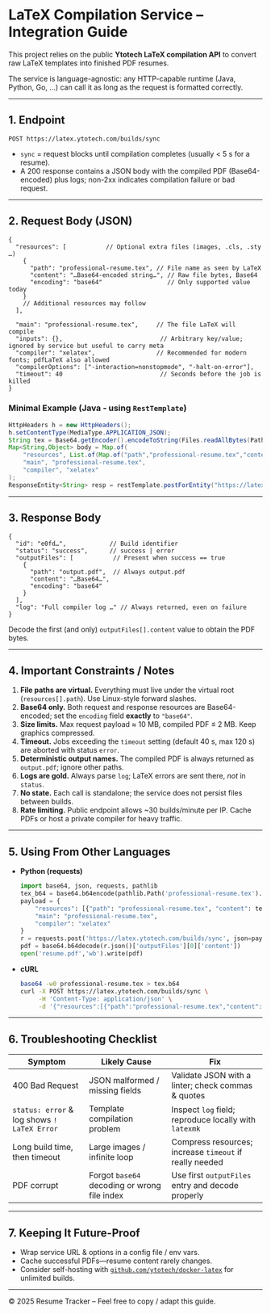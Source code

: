 # LaTeX Compilation Service – Integration Guide

This project relies on the public **Ytotech LaTeX compilation API** to convert raw LaTeX templates into finished PDF resumes.

The service is language-agnostic: any HTTP-capable runtime (Java, Python, Go, …) can call it as long as the request is formatted correctly.

---

## 1. Endpoint

```
POST https://latex.ytotech.com/builds/sync
```
* `sync` = request blocks until compilation completes (usually < 5 s for a resume).
* A 200 response contains a JSON body with the compiled PDF (Base64-encoded) plus logs; non-2xx indicates compilation failure or bad request.

---

## 2. Request Body (JSON)

```jsonc
{
  "resources": [           // Optional extra files (images, .cls, .sty …)
    {
      "path": "professional-resume.tex", // File name as seen by LaTeX
      "content": "…Base64-encoded string…", // Raw file bytes, Base64
      "encoding": "base64"                  // Only supported value today
    }
    // Additional resources may follow
  ],

  "main": "professional-resume.tex",     // The file LaTeX will compile
  "inputs": {},                           // Arbitrary key/value; ignored by service but useful to carry meta
  "compiler": "xelatex",                 // Recommended for modern fonts; pdfLaTeX also allowed
  "compilerOptions": ["-interaction=nonstopmode", "-halt-on-error"],
  "timeout": 40                           // Seconds before the job is killed
}
```

### Minimal Example (Java ‑ using `RestTemplate`)
```java
HttpHeaders h = new HttpHeaders();
h.setContentType(MediaType.APPLICATION_JSON);
String tex = Base64.getEncoder().encodeToString(Files.readAllBytes(Path.of("professional-resume.tex")));
Map<String,Object> body = Map.of(
    "resources", List.of(Map.of("path","professional-resume.tex","content",tex,"encoding","base64")),
    "main", "professional-resume.tex",
    "compiler", "xelatex"
);
ResponseEntity<String> resp = restTemplate.postForEntity("https://latex.ytotech.com/builds/sync", new HttpEntity<>(body,h), String.class);
```

---

## 3. Response Body

```jsonc
{
  "id": "e0fd…",            // Build identifier
  "status": "success",      // success | error
  "outputFiles": [           // Present when success == true
    {
      "path": "output.pdf",  // Always output.pdf
      "content": "…Base64…",
      "encoding": "base64"
    }
  ],
  "log": "Full compiler log …" // Always returned, even on failure
}
```
Decode the first (and only) `outputFiles[].content` value to obtain the PDF bytes.

---

## 4. Important Constraints / Notes

1. **File paths are virtual.** Everything must live under the virtual root (`resources[].path`). Use Linux-style forward slashes.
2. **Base64 only.** Both request and response resources are Base64-encoded; set the `encoding` field **exactly** to `"base64"`.
3. **Size limits.** Max request payload ≈ 10 MB, compiled PDF ≤ 2 MB. Keep graphics compressed.
4. **Timeout.** Jobs exceeding the `timeout` setting (default 40 s, max 120 s) are aborted with status `error`.
5. **Deterministic output names.** The compiled PDF is always returned as `output.pdf`; ignore other paths.
6. **Logs are gold.** Always parse `log`; LaTeX errors are sent there, _not_ in `status`.
7. **No state.** Each call is standalone; the service does not persist files between builds.
8. **Rate limiting.** Public endpoint allows ~30 builds/minute per IP. Cache PDFs or host a private compiler for heavy traffic.

---

## 5. Using From Other Languages

* **Python (requests)**
  ```python
  import base64, json, requests, pathlib
  tex_b64 = base64.b64encode(pathlib.Path('professional-resume.tex').read_bytes()).decode()
  payload = {
      "resources": [{"path": "professional-resume.tex", "content": tex_b64, "encoding": "base64"}],
      "main": "professional-resume.tex",
      "compiler": "xelatex"
  }
  r = requests.post('https://latex.ytotech.com/builds/sync', json=payload, timeout=40)
  pdf = base64.b64decode(r.json()['outputFiles'][0]['content'])
  open('resume.pdf','wb').write(pdf)
  ```
* **cURL**
  ```bash
  base64 -w0 professional-resume.tex > tex.b64
  curl -X POST https://latex.ytotech.com/builds/sync \
       -H 'Content-Type: application/json' \
       -d '{"resources":[{"path":"professional-resume.tex","content":"'$(cat tex.b64)'","encoding":"base64"}],"main":"professional-resume.tex","compiler":"xelatex"}'
  ```

---

## 6. Troubleshooting Checklist

| Symptom | Likely Cause | Fix |
|---------|-------------|-----|
| 400 Bad Request | JSON malformed / missing fields | Validate JSON with a linter; check commas & quotes |
| `status: error` & log shows `! LaTeX Error` | Template compilation problem | Inspect `log` field; reproduce locally with `latexmk` |
| Long build time, then timeout | Large images / infinite loop | Compress resources; increase `timeout` if really needed |
| PDF corrupt | Forgot `base64` decoding or wrong file index | Use first `outputFiles` entry and decode properly |

---

## 7. Keeping It Future-Proof

* Wrap service URL & options in a config file / env vars.
* Cache successful PDFs—resume content rarely changes.
* Consider self-hosting with [`github.com/ytotech/docker-latex`](https://github.com/ytotech/docker-latex) for unlimited builds.

---

© 2025 Resume Tracker – Feel free to copy / adapt this guide.

